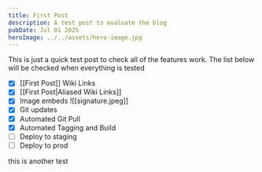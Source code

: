 ```yaml
---
title: First Post
description: A test post to evaluate the blog
pubDate: Jul 01 2025
heroImage: ../../assets/hero-image.jpg
---
```

This is just a quick test post to check all of the features work. The list below will be checked when everything is tested

- [x] [[First Post]] Wiki Links
- [x] [[First Post|Aliased Wiki Links]]
- [x] Image embeds ![[signature.jpeg]]
- [x] Git updates
- [x] Automated Git Pull
- [x] Automated Tagging and Build
- [ ] Deploy to staging
- [ ] Deploy to prod

this is another test